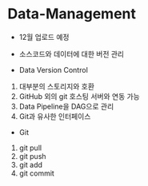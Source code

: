 # Data-Management

- 12월 업로드 예정

- 소스코드와 데이터에 대한 버전 관리

- Data Version Control

1) 대부분의 스토리지와 호환
2) GitHub 외의 git 호스팅 서버와 연동 가능
3) Data Pipeline을 DAG으로 관리
4) Git과 유사한 인터페이스

- Git

1) git pull
2) git push
3) git add
4) git commit
